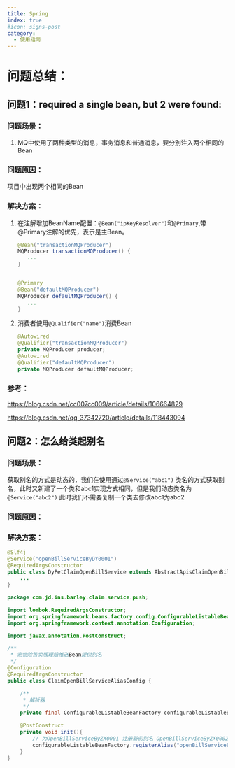 ```yaml
---
title: Spring
index: true
#icon: signs-post
category:
  - 使用指南
---
```




# 问题总结：

## 问题1：required a single bean, but 2 were found:

### **问题场景**：

1. MQ中使用了两种类型的消息，事务消息和普通消息，要分别注入两个相同的Bean

### 问题原因：

项目中出现两个相同的Bean

### 解决方案：

1. 在注解增加BeanName配置：`@Bean("ipKeyResolver")`和`@Primary`,带@Primary注解的优先，表示是主Bean。

   ```java
   @Bean("transactionMQProducer")
   MQProducer transactionMQProducer() {
      ...  
   }
   
   
   @Primary
   @Bean("defaultMQProducer")
   MQProducer defaultMQProducer() {
      ...
   }
   ```

   

2. 消费者使用`@Qualifier("name")`消费Bean

   ```java
   @Autowired
   @Qualifier("transactionMQProducer")
   private MQProducer producer;
   @Autowired
   @Qualifier("defaultMQProducer")
   private MQProducer defaultMQProducer;
   ```

   

### 参考：

https://blog.csdn.net/cc007cc009/article/details/106664829

https://blog.csdn.net/qq_37342720/article/details/118443094





## 问题2：怎么给类起别名

### 问题场景：

获取别名的方式是动态的，我们在使用通过`@Service("abc1")` 类名的方式获取别名，此时又新建了一个类和abc1实现方式相同，但是我们动态类名为`@Service("abc2")` 此时我们不需要复制一个类去修改abc1为abc2

### 问题原因：

### 解决方案：

```java
@Slf4j
@Service("openBillServiceByDY0001")
@RequiredArgsConstructor
public class DyPetClaimOpenBillService extends AbstractApisClaimOpenBillService {
    ...
}
```



```java
package com.jd.ins.barley.claim.service.push;

import lombok.RequiredArgsConstructor;
import org.springframework.beans.factory.config.ConfigurableListableBeanFactory;
import org.springframework.context.annotation.Configuration;

import javax.annotation.PostConstruct;

/**
 * 宠物险售卖版理赔推送Bean提供别名
 */
@Configuration
@RequiredArgsConstructor
public class ClaimOpenBillServiceAliasConfig {

    /**
     * 解析器
     */
    private final ConfigurableListableBeanFactory configurableListableBeanFactory;

    @PostConstruct
    private void init(){
        // 为OpenBillServiceByZX0001 注册新的别名 OpenBillServiceByZX0002
        configurableListableBeanFactory.registerAlias("openBillServiceByZX0001", "openBillServiceByZX0002");
    }
}

```


